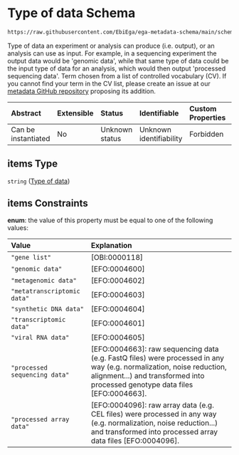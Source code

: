 # Type of data Schema

```txt
https://raw.githubusercontent.com/EbiEga/ega-metadata-schema/main/schemas/EGA.experiment.json#/properties/typesOfOutputData/items
```

Type of data an experiment or analysis can produce (i.e. output), or an analysis can use as input. For example, in a sequencing experiment the output data would be 'genomic data', while that same type of data could be the input type of data for an analysis, which would then output 'processed sequencing data'. Term chosen from a list of controlled vocabulary (CV). If you cannot find your term in the CV list, please create an issue at our [metadata GitHub repository](https://github.com/EbiEga/ega-metadata-schema/issues/new/choose) proposing its addition.

| Abstract            | Extensible | Status         | Identifiable            | Custom Properties | Additional Properties | Access Restrictions | Defined In                                                                           |
| :------------------ | :--------- | :------------- | :---------------------- | :---------------- | :-------------------- | :------------------ | :----------------------------------------------------------------------------------- |
| Can be instantiated | No         | Unknown status | Unknown identifiability | Forbidden         | Allowed               | none                | [EGA.experiment.json\*](../../../schemas/EGA.experiment.json "open original schema") |

## items Type

`string` ([Type of data](ega-4-defs-type-of-data.md))

## items Constraints

**enum**: the value of this property must be equal to one of the following values:

| Value                         | Explanation                                                                                                                                                                                             |
| :---------------------------- | :------------------------------------------------------------------------------------------------------------------------------------------------------------------------------------------------------ |
| `"gene list"`                 | \[OBI:0000118]                                                                                                                                                                                          |
| `"genomic data"`              | \[EFO:0004600]                                                                                                                                                                                          |
| `"metagenomic data"`          | \[EFO:0004602]                                                                                                                                                                                          |
| `"metatranscriptomic data"`   | \[EFO:0004603]                                                                                                                                                                                          |
| `"synthetic DNA data"`        | \[EFO:0004604]                                                                                                                                                                                          |
| `"transcriptomic data"`       | \[EFO:0004601]                                                                                                                                                                                          |
| `"viral RNA data"`            | \[EFO:0004605]                                                                                                                                                                                          |
| `"processed sequencing data"` | \[EFO:0004663]: raw sequencing data (e.g. FastQ files) were processed in any way (e.g. normalization, noise reduction, alignment...) and transformed into processed genotype data files \[EFO:0004663]. |
| `"processed array data"`      | \[EFO:0004096]: raw array data (e.g. CEL files) were processed in any way (e.g. normalization, noise reduction...) and transformed into processed array data files \[EFO:0004096].                      |

